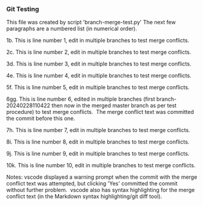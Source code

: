 
### Git Testing

This file was created by script 'branch-merge-test.py'
The next few paragraphs are a numbered list (in numerical order).

1b. This is line number 1, edit in multiple branches to test merge conflicts.

2c. This is line number 2, edit in multiple branches to test merge conflicts.

3d. This is line number 3, edit in multiple branches to test merge conflicts.

4e. This is line number 4, edit in multiple branches to test merge conflicts.

5f. This is line number 5, edit in multiple branches to test merge conflicts.

6gg. This is line number 6, edited in multiple branches (first branch-20240228110422 then now in the merged master branch as per test procedure) to test merge conflicts.&nbsp; The merge conflict text was committed the commit before this one.

7h. This is line number 7, edit in multiple branches to test merge conflicts.

8i. This is line number 8, edit in multiple branches to test merge conflicts.

9j. This is line number 9, edit in multiple branches to test merge conflicts.

10k. This is line number 10, edit in multiple branches to test merge conflicts.

Notes: vscode displayed a warning prompt when the commit with the merge conflict text was attempted, but clicking 'Yes' committed the commit without further problem.&nbsp; vscode also has syntax highlighting for the merge conflict text (in the Markdown syntax highlighting/git diff tool).